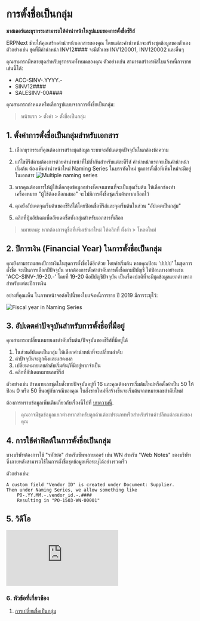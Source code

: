 <!-- add-breadcrumbs -->
# การตั้งชื่อเป็นกลุ่ม

**มาสเตอร์และธุรกรรมสามารถให้คำนำหน้าในรูปแบบของการตั้งชื่อซีรีส์**

ERPNext ช่วยให้คุณสร้างคำนำหน้าเอกสารของคุณ โดยแต่ละคำนำหน้าจะสร้างชุดข้อมูลของตัวเอง ตัวอย่างเช่น ชุดที่มีคำนำหน้า INV12#### จะมีตัวเลข INV120001, INV120002 และอื่นๆ

คุณสามารถมีหลายชุดสำหรับธุรกรรมทั้งหมดของคุณ ตัวอย่างเช่น สามารถสร้างรหัสใบแจ้งหนี้การขายเช่นนี้ได้:

* ACC-SINV-.YYYY.-
* SINV12####
* SALESINV-00####

คุณสามารถกำหนดหรือเลือกรูปแบบจากการตั้งชื่อเป็นกลุ่ม:

> หน้าแรก > ตั้งค่า > ตั้งชื่อเป็นกลุ่ม


## 1. ตั้งค่าการตั้งชื่อเป็นกลุ่มสำหรับเอกสาร

1. เลือกธุรกรรมที่คุณต้องการสร้างชุดข้อมูล ระบบจะอัปเดตชุดปัจจุบันในกล่องข้อความ
2. แก้ไขซีรีส์ตามต้องการด้วยคำนำหน้าที่ไม่ซ้ำกันสำหรับแต่ละซีรีส์ คำนำหน้าแรกจะเป็นคำนำหน้าเริ่มต้น ต้องเพิ่มคำนำหน้าใหม่ Naming Series ในบรรทัดใหม่    ชุดการตั้งชื่อที่เพิ่มใหม่จะมีอยู่ในเอกสาร
  ![Multiple naming series](/docs/assets/img/setup/settings/multiple-naming-series.gif)
  
3. หากคุณต้องการให้ผู้ใช้เลือกชุดข้อมูลอย่างชัดเจนแทนที่จะเป็นชุดเริ่มต้น ให้เลือกช่องทำเครื่องหมาย "ผู้ใช้ต้องเลือกเสมอ" จะไม่มีการตั้งชื่อชุดเริ่มต้นหากเลือกไว้

1. คุณยังอัปเดตจุดเริ่มต้นของซีรีส์ได้โดยป้อนชื่อซีรีส์และจุดเริ่มต้นในส่วน "อัปเดตเป็นกลุ่ม"

1. คลิกที่ปุ่มอัปเดตเพื่ออัพเดตชื่อทั้งกลุ่มสำหรับเอกสารที่เลือก

> หมายเหตุ: หากต้องการดูชื่อที่เพิ่มเข้ามาใหม่ ให้คลิกที่ ตั้งค่า > โหลดใหม่

## 2. ปีการเงิน (Financial Year) ในการตั้งชื่อเป็นกลุ่ม
คุณยังสามารถแสดงปีการเงินในชุดการตั้งชื่อได้อีกด้วย โดยค่าเริ่มต้น หากคุณป้อน 'ปปปป' ในชุดการตั้งชื่อ จะเป็นการเลือกปีปัจจุบัน หากต้องการตั้งค่าลำดับการตั้งชื่อตามปีบัญชี ให้ป้อนบางอย่างเช่น 'ACC-SINV-.19-20.-' โดยที่ 19-20 คือปีบัญชีปัจจุบัน เป็นเรื่องปกติที่จะมีชุดข้อมูลแยกต่างหากสำหรับแต่ละปีการเงิน

อย่างที่คุณเห็น ในภาพหน้าจอต่อไปนี้ของใบแจ้งหนี้การขาย ปี 2019 มีการระบุไว้:

![Fiscal year in Naming Series](/docs/assets/img/setup/settings/year-naming-series.png)


## 3. อัปเดตค่าปัจจุบันสำหรับการตั้งชื่อที่มีอยู่

คุณสามารถเปลี่ยนหมายเลขลำดับเริ่มต้น/ปัจจุบันของซีรีส์ที่มีอยู่ได้

1. ในส่วนอัปเดตเป็นกลุ่ม ให้เลือกคำนำหน้าที่จะเปลี่ยนลำดับ
1. ค่าปัจจุบันจะถูกดึงและแสดงผล
1. เปลี่ยนหมายเลขลำดับเริ่มต้น/ที่มีอยู่หากจำเป็น
1. คลิกที่อัปเดตหมายเลขซีรี่ส์

ตัวอย่างเช่น ถ้าหมายเลขชุดใบสั่งขายปัจจุบันอยู่ที่ 16 และคุณต้องการเริ่มต้นใหม่หรือตั้งค่าเป็น 50 ให้ป้อน 0 หรือ 50 ขึ้นอยู่กับกรณีของคุณ ใบสั่งขายใหม่ที่สร้างขึ้นจะเริ่มต้นจากหมายเลขลำดับใหม่

ต้องการทราบข้อมูลเพิ่มเติมเกี่ยวกับเรื่องนี้ไปที่ [บทความนี้](/docs/user/manual/en/setting-up/articles/naming-series-current-value).

> คุณอาจมีชุดข้อมูลแยกต่างหากสำหรับลูกค้าแต่ละประเภทหรือสำหรับร้านค้าปลีกแต่ละแห่งของคุณ


## 4. การใช้ค่าฟิลด์ในการตั้งชื่อเป็นกลุ่ม

บางบริษัทต้องการใช้ "รหัสย่อ" สำหรับซัพพลายเออร์ เช่น WN สำหรับ "Web Notes" ของบริษัท ซึ่งภายหลังสามารถใช้ในการตั้งชื่อชุดข้อมูลเพื่อระบุได้อย่างรวดเร็ว

ตัวอย่างเช่น:

    A custom field "Vendor ID" is created under Document: Supplier.
    Then under Naming Series, we allow something like
        PO-.YY.MM.-.vendor_id.-.####
        Resulting in "PO-1503-WN-00001"

## 5. วิดีโอ
<div>
  <div class='embed-container'>
    <iframe src='https://www.youtube.com/embed//IGyISSfI1qU' frameborder='0' allowfullscreen>
    </iframe>
  </div>
</div>

### 6. หัวข้อที่เกี่ยวข้อง
1. [การเปลี่ยนชื่อเป็นกลุ่ม](/docs/user/manual/en/setting-up/settings/bulk-rename)
